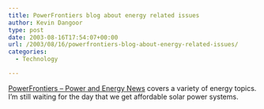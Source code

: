```yaml
---
title: PowerFrontiers blog about energy related issues
author: Kevin Dangoor
type: post
date: 2003-08-16T17:54:07+00:00
url: /2003/08/16/powerfrontiers-blog-about-energy-related-issues/
categories:
  - Technology

---
```

[PowerFrontiers &#8211; Power and Energy News][1] covers a variety of energy topics. I&#8217;m still waiting for the day that we get affordable solar power systems.

 [1]: http://www.demorgan.com/power/ "PowerFrontiers - Power and Energy News"
